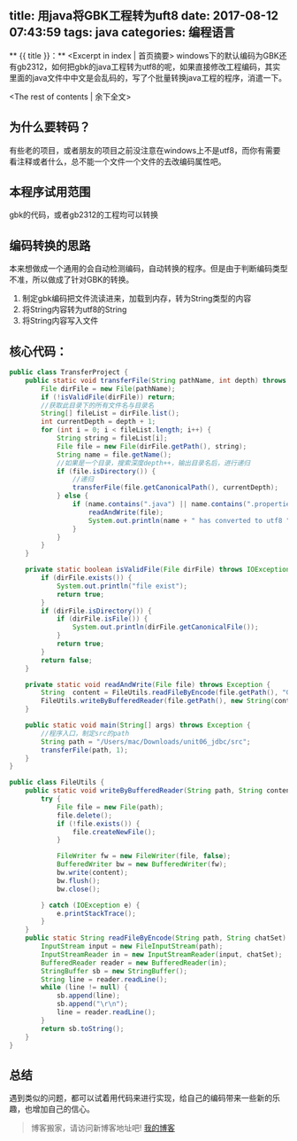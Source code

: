 title: 用java将GBK工程转为uft8
date: 2017-08-12 07:43:59
tags: java
categories: 编程语言
---
** {{ title }}：** <Excerpt in index | 首页摘要>
windows下的默认编码为GBK还有gb2312，如何把gbk的java工程转为utf8的呢，如果直接修改工程编码，其实里面的java文件中中文是会乱码的，写了个批量转换java工程的程序，消遣一下。
<!-- more -->
<The rest of contents | 余下全文>
## 为什么要转码？
有些老的项目，或者朋友的项目之前没注意在windows上不是utf8，而你有需要看注释或者什么，总不能一个文件一个文件的去改编码属性吧。

## 本程序试用范围
gbk的代码，或者gb2312的工程均可以转换

## 编码转换的思路
本来想做成一个通用的会自动检测编码，自动转换的程序。但是由于判断编码类型不准，所以做成了针对GBK的转换。
1. 制定gbk编码把文件流读进来，加载到内存，转为String类型的内容
2. 将String内容转为utf8的String
3. 将String内容写入文件

## 核心代码：

```java
public class TransferProject {
    public static void transferFile(String pathName, int depth) throws Exception {
        File dirFile = new File(pathName);
        if (!isValidFile(dirFile)) return;
        //获取此目录下的所有文件名与目录名
        String[] fileList = dirFile.list();
        int currentDepth = depth + 1;
        for (int i = 0; i < fileList.length; i++) {
            String string = fileList[i];
            File file = new File(dirFile.getPath(), string);
            String name = file.getName();
            //如果是一个目录，搜索深度depth++，输出目录名后，进行递归
            if (file.isDirectory()) {
                //递归
                transferFile(file.getCanonicalPath(), currentDepth);
            } else {
                if (name.contains(".java") || name.contains(".properties") || name.contains(".xml")) {
                    readAndWrite(file);
                    System.out.println(name + " has converted to utf8 ");
                }
            }
        }
    }

    private static boolean isValidFile(File dirFile) throws IOException {
        if (dirFile.exists()) {
            System.out.println("file exist");
            return true;
        }
        if (dirFile.isDirectory()) {
            if (dirFile.isFile()) {
                System.out.println(dirFile.getCanonicalFile());
            }
            return true;
        }
        return false;
    }

    private static void readAndWrite(File file) throws Exception {
        String  content = FileUtils.readFileByEncode(file.getPath(), "GBK");
        FileUtils.writeByBufferedReader(file.getPath(), new String(content.getBytes("UTF-8"), "UTF-8"));
    }

    public static void main(String[] args) throws Exception {
        //程序入口，制定src的path
        String path = "/Users/mac/Downloads/unit06_jdbc/src";
        transferFile(path, 1);
    }
}
```

```java
public class FileUtils {
    public static void writeByBufferedReader(String path, String content) {
        try {
            File file = new File(path);
            file.delete();
            if (!file.exists()) {
                file.createNewFile();
            }

            FileWriter fw = new FileWriter(file, false);
            BufferedWriter bw = new BufferedWriter(fw);
            bw.write(content);
            bw.flush();
            bw.close();

        } catch (IOException e) {
            e.printStackTrace();
        }
    }
    public static String readFileByEncode(String path, String chatSet) throws Exception {
        InputStream input = new FileInputStream(path);
        InputStreamReader in = new InputStreamReader(input, chatSet);
        BufferedReader reader = new BufferedReader(in);
        StringBuffer sb = new StringBuffer();
        String line = reader.readLine();
        while (line != null) {
            sb.append(line);
            sb.append("\r\n");
            line = reader.readLine();
        }
        return sb.toString();
    }
}
```
## 总结
遇到类似的问题，都可以试着用代码来进行实现，给自己的编码带来一些新的乐趣，也增加自己的信心。







> 博客搬家，请访问新博客地址吧! [我的博客][1]

[1]: https://www.duduhuahua.cn

